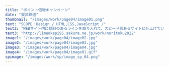 ```yaml
---
title: "ポイント倍増キャンペーン"
date: "東武鉄道"
thumbnail: "/images/work/page04/image01.png"
text: "SCOPE：Design / HTML,CSS,JavaScript /"
text2: "WEBサイト内に傾斜のあるラインを取り入れて、スピード感あるサイトに仕上げています。閲覧いただいたユーザーの方に早めの購買意識を持たせています。お得感を表現するためにフォントを大きめに調整し、ボタンのサイズも大きくしています。"
text3: "http://limeokapi95.sakura.ne.jp/work/noritoku2022"
image1: "/images/work/page04/image02.jpg"
image2: "/images/work/page04/image03.jpg"
image3: "/images/work/page04/image04.jpg"
image4: "/images/work/page04/image01.gif"
spimage: "/images/work/sp/image_sp_04.png"
---
```

